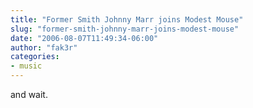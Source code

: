 ```yaml
---
title: "Former Smith Johnny Marr joins Modest Mouse"
slug: "former-smith-johnny-marr-joins-modest-mouse"
date: "2006-08-07T11:49:34-06:00"
author: "fak3r"
categories:
- music
---
```


 and wait.

